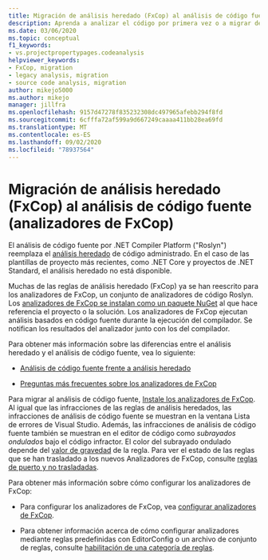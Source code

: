 ```yaml
---
title: Migración de análisis heredado (FxCop) al análisis de código fuente (analizadores de FxCop)
description: Aprenda a analizar el código por primera vez o a migrar desde el análisis binario (FxCop) a la nueva forma de analizar el código administrado mediante el análisis de origen (analizadores de FxCop).
ms.date: 03/06/2020
ms.topic: conceptual
f1_keywords:
- vs.projectpropertypages.codeanalysis
helpviewer_keywords:
- FxCop, migration
- legacy analysis, migration
- source code analysis, migration
author: mikejo5000
ms.author: mikejo
manager: jillfra
ms.openlocfilehash: 9157d47278f835232308dc497965afebb294f8fd
ms.sourcegitcommit: 6cfffa72af599a9d667249caaaa411bb28ea69fd
ms.translationtype: MT
ms.contentlocale: es-ES
ms.lasthandoff: 09/02/2020
ms.locfileid: "78937564"
---
```

# <a name="migrate-from-legacy-analysis-fxcop-to-source-analysis-fxcop-analyzers"></a>Migración de análisis heredado (FxCop) al análisis de código fuente (analizadores de FxCop)

El análisis de código fuente por .NET Compiler Platform ("Roslyn") reemplaza el [análisis heredado](../code-quality/code-analysis-for-managed-code-overview.md) de código administrado. En el caso de las plantillas de proyecto más recientes, como .NET Core y proyectos de .NET Standard, el análisis heredado no está disponible.

Muchas de las reglas de análisis heredado (FxCop) ya se han reescrito para los analizadores de FxCop, un conjunto de analizadores de código Roslyn. Los [analizadores de FxCop se instalan como un paquete NuGet](install-fxcop-analyzers.md#nuget-package) al que hace referencia el proyecto o la solución. Los analizadores de FxCop ejecutan análisis basados en código fuente durante la ejecución del compilador. Se notifican los resultados del analizador junto con los del compilador.

Para obtener más información sobre las diferencias entre el análisis heredado y el análisis de código fuente, vea lo siguiente:

- [Análisis de código fuente frente a análisis heredado](../code-quality/roslyn-analyzers-overview.md#source-code-analysis-versus-legacy-analysis)

- [Preguntas más frecuentes sobre los analizadores de FxCop](../code-quality/fxcop-analyzers-faq.md)

Para migrar al análisis de código fuente, [Instale los analizadores de FxCop](../code-quality/install-fxcop-analyzers.md). Al igual que las infracciones de las reglas de análisis heredados, las infracciones de análisis de código fuente se muestran en la ventana Lista de errores de Visual Studio. Además, las infracciones de análisis de código fuente también se muestran en el editor de código como *subrayados ondulados* bajo el código infractor. El color del subrayado ondulado depende del [valor de gravedad](../code-quality/use-roslyn-analyzers.md#rule-severity) de la regla. Para ver el estado de las reglas que se han trasladado a los nuevos Analizadores de FxCop, consulte [reglas de puerto y no trasladadas](../code-quality/fxcop-rule-port-status.md).

Para obtener más información sobre cómo configurar los analizadores de FxCop:

- Para configurar los analizadores de FxCop, vea [configurar analizadores de FxCop](../code-quality/configure-fxcop-analyzers.md).

- Para obtener información acerca de cómo configurar analizadores mediante reglas predefinidas con EditorConfig o un archivo de conjunto de reglas, consulte [habilitación de una categoría de reglas](../code-quality/analyzer-rule-sets.md).